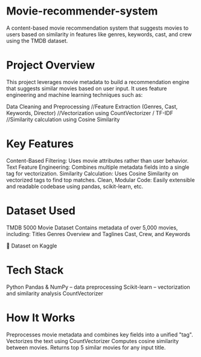 # Movie-recommender-system
A content-based movie recommendation system that suggests movies to users based on similarity in features like genres, keywords, cast, and crew using the TMDB dataset.

# Project Overview
This project leverages movie metadata to build a recommendation engine that suggests similar movies based on user input. It uses feature engineering and machine learning techniques such as:

Data Cleaning and Preprocessing
//Feature Extraction (Genres, Cast, Keywords, Director)
//Vectorization using CountVectorizer / TF-IDF
//Similarity calculation using Cosine Similarity

# Key Features
Content-Based Filtering: Uses movie attributes rather than user behavior.
Text Feature Engineering: Combines multiple metadata fields into a single tag for vectorization.
Similarity Calculation: Uses Cosine Similarity on vectorized tags to find top matches.
Clean, Modular Code: Easily extensible and readable codebase using pandas, scikit-learn, etc.
 
# Dataset Used
TMDB 5000 Movie Dataset
Contains metadata of over 5,000 movies, including:
Titles
Genres
Overview and Taglines
Cast, Crew, and Keywords

📎 Dataset on Kaggle

# Tech Stack
Python
Pandas & NumPy – data preprocessing
Scikit-learn – vectorization and similarity analysis
CountVectorizer 

# How It Works
Preprocesses movie metadata and combines key fields into a unified "tag".
Vectorizes the text using CountVectorizer 
Computes cosine similarity between movies.
Returns top 5 similar movies for any input title.






